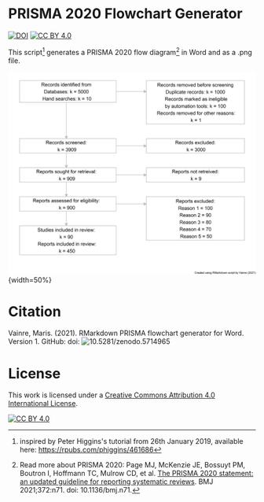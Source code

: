# PRISMA 2020 Flowchart Generator
[![DOI](https://zenodo.org/badge/429880855.svg)](https://zenodo.org/badge/latestdoi/429880855) [![CC BY 4.0][cc-by-shield]][cc-by]

This script[^1] generates a PRISMA 2020 flow diagram[^2] in Word and as a .png file.

[^1]: inspired by Peter Higgins's tutorial from 26th January 2019, available here: https://rpubs.com/phiggins/461686
[^2]: Read more about PRISMA 2020: Page MJ, McKenzie JE, Bossuyt PM, Boutron I, Hoffmann TC, Mulrow CD, et al. [The PRISMA 2020 statement: an updated guideline for reporting systematic reviews](http://doi.org/10.1136/bmj.n71). BMJ 2021;372:n71. doi: 10.1136/bmj.n71. 

![PRISMA 2020 flowchart](https://github.com/mvainre/PRISMA2020_flowchart_generator/blob/main/PRISMA2020.jpg){width=50%}

# Citation
Vainre, Maris. (2021).  RMarkdown PRISMA flowchart generator for Word. Version 1. GitHub: doi: ![10.5281/zenodo.5714965](https://doi.org/10.5281/zenodo.5714965)



# License

This work is licensed under a
[Creative Commons Attribution 4.0 International License][cc-by].

[![CC BY 4.0][cc-by-image]][cc-by]

[cc-by]: http://creativecommons.org/licenses/by/4.0/
[cc-by-image]: https://i.creativecommons.org/l/by/4.0/88x31.png
[cc-by-shield]: https://img.shields.io/badge/License-CC%20BY%204.0-lightgrey.svg
